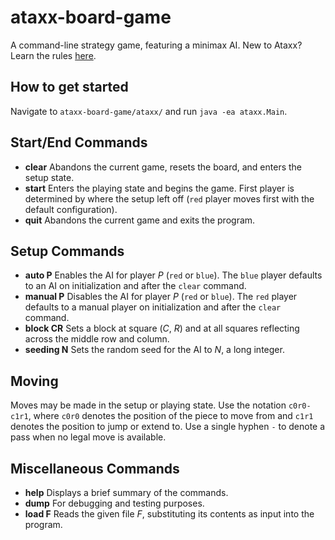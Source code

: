 # ataxx-board-game
A command-line strategy game, featuring a minimax AI. New to Ataxx? Learn the rules [here](https://en.wikipedia.org/wiki/Ataxx#Game_play).

## How to get started
Navigate to `ataxx-board-game/ataxx/` and run `java -ea ataxx.Main`.
## Start/End Commands
* **clear** Abandons the current game, resets the board, and enters the setup state.
* **start** Enters the playing state and begins the game. First player is determined by where the setup left off (`red` player moves first with the default configuration).
* **quit** Abandons the current game and exits the program.
## Setup Commands
* **auto P** Enables the AI for player *P* (`red` or `blue`). The `blue` player defaults to an AI on initialization and after the `clear` command.
* **manual P** Disables the AI for player *P* (`red` or `blue`). The `red` player defaults to a manual player on initialization and after the `clear` command.
* **block CR** Sets a block at square (*C*, *R*) and at all squares reflecting across the middle row and column.
* **seeding N** Sets the random seed for the AI to *N*, a long integer.
## Moving
Moves may be made in the setup or playing state. Use the notation `c0r0-c1r1`, where `c0r0` denotes the position of the piece to move from and `c1r1` denotes the position to jump or extend to. Use a single hyphen `-` to denote a pass when no legal move is available.
## Miscellaneous Commands
* **help** Displays a brief summary of the commands.
* **dump** For debugging and testing purposes.
* **load F** Reads the given file *F*, substituting its contents as input into the program.
